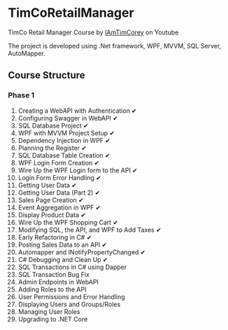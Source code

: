 # TimCoRetailManager
TimCo Retail Manager Course by [IAmTimCorey](https://www.youtube.com/playlist?list=PLLWMQd6PeGY0bEMxObA6dtYXuJOGfxSPx) on Youtube

The project is developed using .Net framework, WPF, MVVM, SQL Server, AutoMapper.

## Course Structure

### Phase 1
1. Creating a WebAPI with Authentication ✔
2. Configuring Swagger in WebAPI ✔
3. SQL Database Project ✔
4. WPF with MVVM Project Setup ✔
5. Dependency Injection in WPF ✔
6. Planning the Register ✔
7. SQL Database Table Creation ✔
8. WPF Login Form Creation ✔
9. Wire Up the WPF Login form to the API ✔
10. Login Form Error Handling ✔
11. Getting User Data ✔
12. Getting User Data (Part 2) ✔
13. Sales Page Creation ✔
14. Event Aggregation in WPF ✔
15. Display Product Data ✔
16. Wire Up the WPF Shopping Cart ✔
17. Modifying SQL, the API, and WPF to Add Taxes ✔
18. Early Refactoring in C# ✔
19. Posting Sales Data to an API ✔
20. Automapper and INotifyPropertyChanged ✔
21. C# Debugging and Clean Up ✔
22. SQL Transactions in C# using Dapper 
23. SQL Transaction Bug Fix 
24. Admin Endpoints in WebAPI 
25. Adding Roles to the API 
26. User Permissions and Error Handling 
27. Displaying Users and Groups/Roles 
28. Managing User Roles
29. Upgrading to .NET Core 
